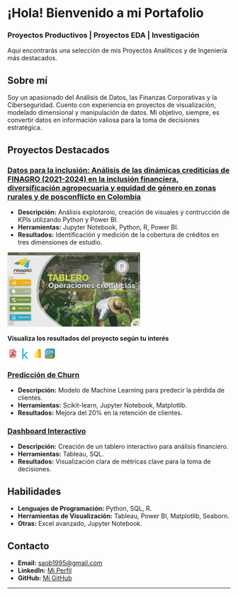 # ¡Hola! Bienvenido a mi Portafolio 
### Proyectos Productivos | Proyectos EDA | Investigación

Aquí encontrarás una selección de mis Proyectos Analíticos y de Ingeniería más destacados.

## Sobre mí
Soy un apasionado del Análisis de Datos, las Finanzas Corporativas y la Ciberseguridad. Cuento con experiencia en proyectos de visualización, modelado dimensional y manipulación de datos. Mi objetivo, siempre, es convertir datos en información valiosa para la toma de decisiones estratégica.

## Proyectos Destacados
### [Datos para la inclusión: Análisis de las dinámicas crediticias de FINAGRO (2021-2024) en la inclusión financiera, diversificación agropecuaria y equidad de género en zonas rurales y de posconflicto en Colombia](https://github.com/saob007/Data-Analysis---Agrocr-ditos-FINAGRO-2023)
- **Descripción:** Análisis explotaroio, creación de visuales y contrucción de KPIs utilizando Python y Power BI.
- **Herramientas:** Jupyter Notebook, Python, R, Power BI.
- **Resultados:** Identificación y medición de la cobertura de créditos en tres dimensiones de estudio.

<img src="assets/img/dashboard_preview.png" alt="Proyecto 1" width="300">

****Visualiza los resultados del proyecto según tu interés****

[![Documento](assets/img/icons/documento_pdf.png)](https://drive.google.com/file/d/1OBtzkjvAvFkALHtV9D6mnRBfXR90X038/view?usp=drive_link "Visualiza el informe documental de la investigación")
[![Kaggle](assets/img/icons/kaggle.png)](https://www.kaggle.com/code/saidalioviedobeltran/eda-para-agrocr-ditos-finagro-202101-202409 "Visita el cuaderno de Exploración analítica de los datos en Kaggle")
[![Power BI](assets/img/icons/power_bi.png)](https://project.novypro.com/OhEhpc "Visualiza el tablero en Novypro")
[![Imagenes](assets/img/icons/images.png)](https://drive.google.com/drive/folders/1qbubBjVsBsnivm2bAqC-CJZGejwTpZ8u?usp=drive_link "Visualiza imágenes del Modelo Dimensional, Arqutectura y Tablero de Informes")


### [Predicción de Churn](#)
- **Descripción:** Modelo de Machine Learning para predecir la pérdida de clientes.
- **Herramientas:** Scikit-learn, Jupyter Notebook, Matplotlib.
- **Resultados:** Mejora del 20% en la retención de clientes.

### [Dashboard Interactivo](#)
- **Descripción:** Creación de un tablero interactivo para análisis financiero.
- **Herramientas:** Tableau, SQL.
- **Resultados:** Visualización clara de métricas clave para la toma de decisiones.

## Habilidades
- **Lenguajes de Programación:** Python, SQL, R.
- **Herramientas de Visualización:** Tableau, Power BI, Matplotlib, Seaborn.
- **Otras:** Excel avanzado, Jupyter Notebook.

## Contacto
- **Email:** [saob1995@gmail.com](mailto:saob1995@gmail.com)
- **LinkedIn:** [Mi Perfil](https://www.linkedin.com/in/saidalioviedo/)
- **GitHub:** [Mi GitHub](https://github.com/saob007)

---
